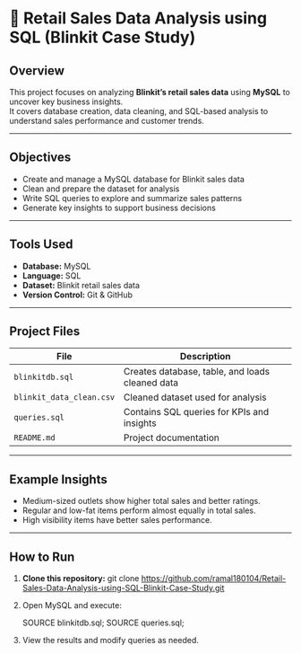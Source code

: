 # 🛒 Retail Sales Data Analysis using SQL (Blinkit Case Study)

##  Overview
This project focuses on analyzing **Blinkit’s retail sales data** using **MySQL** to uncover key business insights.  
It covers database creation, data cleaning, and SQL-based analysis to understand sales performance and customer trends.

---

##  Objectives
- Create and manage a MySQL database for Blinkit sales data  
- Clean and prepare the dataset for analysis  
- Write SQL queries to explore and summarize sales patterns  
- Generate key insights to support business decisions  

---

##  Tools Used
- **Database:** MySQL  
- **Language:** SQL  
- **Dataset:** Blinkit retail sales data  
- **Version Control:** Git & GitHub  

---

##  Project Files
| File | Description |
|------|--------------|
| `blinkitdb.sql` | Creates database, table, and loads cleaned data |
| `blinkit_data_clean.csv` | Cleaned dataset used for analysis |
| `queries.sql` | Contains SQL queries for KPIs and insights |
| `README.md` | Project documentation |

---

##  Example Insights
- Medium-sized outlets show higher total sales and better ratings.  
- Regular and low-fat items perform almost equally in total sales.  
- High visibility items have better sales performance.  

---

##  How to Run
 1. **Clone this repository:**
   git clone https://github.com/ramal180104/Retail-Sales-Data-Analysis-using-SQL-Blinkit-Case-Study.git

 2. Open MySQL and execute:

    SOURCE blinkitdb.sql;
    SOURCE queries.sql;

3. View the results and modify queries as needed.
